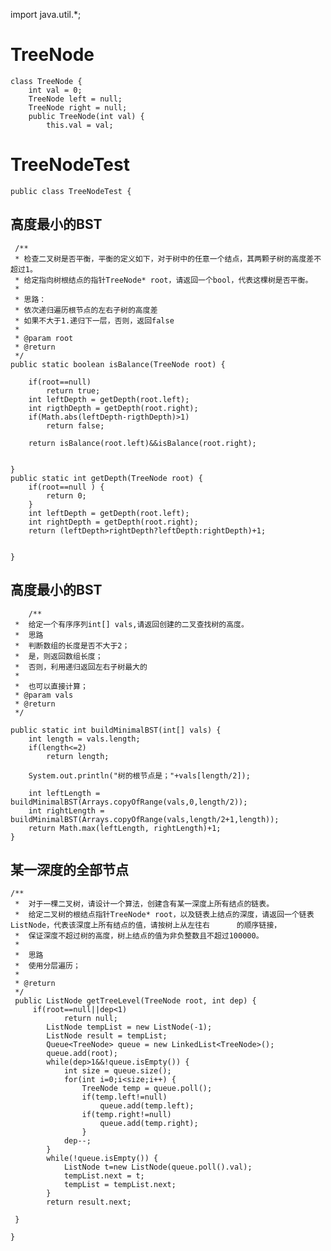 import java.util.*;

#  TreeNode

    class TreeNode {
        int val = 0;
        TreeNode left = null;
        TreeNode right = null;
        public TreeNode(int val) {
            this.val = val;

#  TreeNodeTest

    public class TreeNodeTest {
    
 ##   高度最小的BST 
  
     /**
	 * 检查二叉树是否平衡，平衡的定义如下，对于树中的任意一个结点，其两颗子树的高度差不超过1。
	 * 给定指向树根结点的指针TreeNode* root，请返回一个bool，代表这棵树是否平衡。
	 * 
	 * 思路：
	 * 依次递归遍历根节点的左右子树的高度差
     * 如果不大于1.递归下一层，否则，返回false
	 * 
	 * @param root
	 * @return
	 */
	public static boolean isBalance(TreeNode root) {
		
		if(root==null)
			return true;
		int leftDepth = getDepth(root.left);
		int rigthDepth = getDepth(root.right);
		if(Math.abs(leftDepth-rigthDepth)>1)
			return false;
		
		return isBalance(root.left)&&isBalance(root.right);


	}
	public static int getDepth(TreeNode root) {
		if(root==null ) {
			return 0;
		}
		int leftDepth = getDepth(root.left);
		int rightDepth = getDepth(root.right);
		return (leftDepth>rightDepth?leftDepth:rightDepth)+1;
		
		
	}
        
##   高度最小的BST

        /**
	 * 	给定一个有序序列int[] vals,请返回创建的二叉查找树的高度。
	 *	思路
	 *	判断数组的长度是否不大于2；
	 *	是，则返回数组长度；
	 *	否则，利用递归返回左右子树最大的
	 *
	 *	也可以直接计算；
	 * @param vals
	 * @return
	 */
	
	public static int buildMinimalBST(int[] vals) {
        int length = vals.length;
        if(length<=2)
        	return length;

        System.out.println("树的根节点是；"+vals[length/2]);

        int leftLength = buildMinimalBST(Arrays.copyOfRange(vals,0,length/2));
        int rightLength = buildMinimalBST(Arrays.copyOfRange(vals,length/2+1,length));
        return Math.max(leftLength, rightLength)+1;
    }
    
  ##   某一深度的全部节点
    
    /**
	 * 	对于一棵二叉树，请设计一个算法，创建含有某一深度上所有结点的链表。
	 * 	给定二叉树的根结点指针TreeNode* root，以及链表上结点的深度，请返回一个链表ListNode，代表该深度上所有结点的值，请按树上从左往右		的顺序链接，
	 * 	保证深度不超过树的高度，树上结点的值为非负整数且不超过100000。
	 * 
	 * 	思路
	 * 	使用分层遍历；
	 * 	
	 * @return
	 */
	 public ListNode getTreeLevel(TreeNode root, int dep) {
		 if(root==null||dep<1)
	        	return null;
	        ListNode tempList = new ListNode(-1);
	        ListNode result = tempList;
	        Queue<TreeNode> queue = new LinkedList<TreeNode>();
	        queue.add(root);
	        while(dep>1&&!queue.isEmpty()) {
	        	int size = queue.size();
	        	for(int i=0;i<size;i++) {
		        	TreeNode temp = queue.poll();
		        	if(temp.left!=null)
		        		queue.add(temp.left);
		        	if(temp.right!=null)
		        		queue.add(temp.right);
		        	}
	        	dep--;
	        }
	        while(!queue.isEmpty()) {
	        	ListNode t=new ListNode(queue.poll().val);
	        	tempList.next = t;
	        	tempList = tempList.next;
	        }
	        return result.next;
	    
	 }
        
    }
